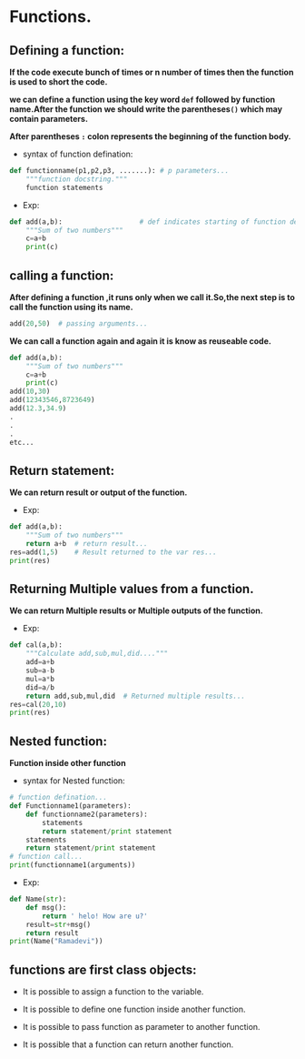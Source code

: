 # Functions.
## Defining a function:

**If the code execute bunch of times or n number of times then the function is used to short the code.**

**we can define a function using the key word ```def``` followed by function name.After the function we should write the parentheses``` () ``` which may contain parameters.**

**After parentheses ``` : ``` colon represents the beginning of the function body.**

* syntax of function defination:

```python
def functionname(p1,p2,p3, .......): # p parameters...
    """function docstring."""
    function statements
```

* Exp:

```python
def add(a,b):                   # def indicates starting of function defination.
    """Sum of two numbers"""
    c=a+b
    print(c)
```

## calling a function:

**After defining a function ,it runs only when we call it.So,the next step is to call the function using its name.**

```python
add(20,50)  # passing arguments...
```

**We can call a function again and again it is know as reuseable code.**

```python
def add(a,b):                   
    """Sum of two numbers"""
    c=a+b
    print(c)
add(10,30)
add(12343546,8723649)
add(12.3,34.9)
.
.
.
etc...
```

## Return statement:

**We can return result or output of the function.**

* Exp:

```python
def add(a,b):                   
    """Sum of two numbers"""
    return a+b  # return result...
res=add(1,5)    # Result returned to the var res...
print(res)
```

## Returning Multiple values from a function.

**We can return Multiple results or Multiple outputs of the function.**

* Exp:

```python
def cal(a,b):
    """Calculate add,sub,mul,did...."""
    add=a+b
    sub=a-b
    mul=a*b
    did=a/b
    return add,sub,mul,did  # Returned multiple results...
res=cal(20,10)
print(res)
```

## Nested function:

**Function inside other function**

* syntax for Nested function:

```python
# function defination...
def Functionname1(parameters):
    def functionname2(parameters):
        statements
        return statement/print statement
    statements    
    return statement/print statement
# function call...
print(functionname1(arguments))
```

* Exp:

```python
def Name(str):
    def msg():
        return ' helo! How are u?'
    result=str+msg()
    return result
print(Name("Ramadevi"))
```

## functions are first class objects:

* It is possible to assign a function to the variable.

* It is possible to define one function inside another function.

* It is possible to pass function as parameter to another function.

* It is possible that a function can return another function.

